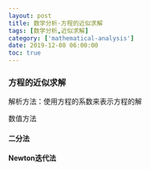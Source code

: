 ```yaml
---
layout: post
title: 数学分析-方程的近似求解
tags: [数学分析,近似求解]
category: ['mathematical-analysis']
date: 2019-12-08 06:00:00
toc: true
---
```


### 方程的近似求解

解析方法：使用方程的系数来表示方程的解

数值方法

#### 二分法

#### Newton迭代法